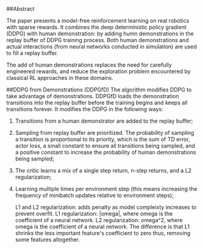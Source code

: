 ##Abstract

The paper presents a model-free reinforcement learning on real robotics with sparse rewards. It combines the deep deterministic policy gradient (DDPG) with human demonstration: by adding humn demonstrations in the replay buffer of DDPG training process. Both human demonstrations and actual interactions (from neural networks conducted in simulation) are used to fill a replay buffer.

The add of human demonstrations replaces the need for carefully engineered rewards, and reduce the exploration problem encountered by classical RL approaches in these domains.


##DDPG from Demonstrations (DDPGfD)
The algorithm modifies DDPG to take advantage of demonstrations. DDPGfD loads the demonstration transitions into the replay buffer before the training begins and keeps all transitions forever. It modifies the DDPG in the following ways:

1) Transitions from a human demonstrator are added to the replay buffer;
2) Sampling from replay buffer are prioritized. The probability of sampling a transition is proportional to its priority, which is the sum of TD error, actor loss, a small constant to ensure all transitions being sampled, and a positive constant to increase the probability of human demonstrations being sampled; 
3) The critic learns a mix of a single step return, n-step returns, and a L2 regularization;
4) Learning multiple times per environment step (this means increasing the frequency of minibatch updates relative to environment steps);

    L1 and L2 regularization: adds penalty as model compleixty increases to prevent overfit.
    L1 regularization: |omega|, where omega is the coefficient of a neural network. 
    L2 regularization: omega^2, where omega is the coefficient of a neural network. 
    The difference is that L1 shrinks the less important feature's coefficient to zero thus, removing some features altogether. 


